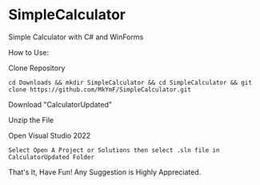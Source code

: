 # SimpleCalculator
Simple Calculator with C# and WinForms


How to Use:

  Clone Repository
  
    cd Downloads && mkdir SimpleCalculator && cd SimpleCalculator && git clone https://github.com/MkYmF/SimpleCalculator.git

  Download "CalculatorUpdated"
  
  Unzip the File
  
  Open Visual Studio 2022
  
    Select Open A Project or Solutions then select .sln file in CalculatorUpdated Folder

That's It, Have Fun!
Any Suggestion is Highly Appreciated.

